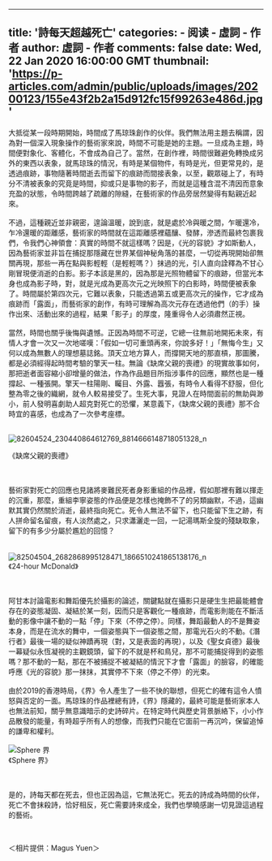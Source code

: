 
---
title: '詩每天超越死亡'
categories: 
    - 阅读
    - 虛詞 - 作者
author: 虛詞 - 作者
comments: false
date: Wed, 22 Jan 2020 16:00:00 GMT
thumbnail: 'https://p-articles.com/admin/public/uploads/images/20200123/155e43f2b2a15d912fc15f99263e486d.jpg'
---

<div>   
<p>大抵從某一段時期開始，時間成了馬琼珠創作的伙伴。我們無法用主題去稱謂，因為對一個深入現象操作的藝術家來說，時間不可能是她的主題。一旦成為主題，時間便對象化、客體化，不會成為自己了。當然，在創作裡，時間很難避免轉換成另外的東西以表象，就馬琼珠的情況，有時是某個物件，有時是光，但更常見的，是透過痕跡，事物隨著時間逝去而留下的痕跡而間接表象，以至，觀眾碰上了，有時分不清被表象的究竟是時間，抑或只是事物的影子，而就是這種含混不清因而意象充盈的狀態，令時間跨越了疏離的隙縫，在藝術家的作品旁居然變得有點親近起來。<br><br>不過，這種親近並非親密，遑論溫暖，說到底，就是處於冷與暖之間，乍暖還冷，乍冷還暖的距離感，藝術家的時間就在這距離感裡蘊釀、發酵，滲透而最終包裹我們，令我們心神領會：真實的時間不就這樣嗎？因是，《光的容貌》才如斯動人，因為藝術家並非旨在捕捉那隱藏在世界某個神秘角落的甚麼，一切從再現開始卻無關再現，那些一再在點與影輕輕（是輕輕嗎？）抹過的光，引人直向詮釋為不甘心剛冒現便消逝的白影。影子本該是黑的，因為那是光照物體留下的痕跡，但當光本身也成為影子時，對，就是光成為更高次元之光映照下的白影時，時間便被表象了。時間屬於第四次元，它難以表象，只能透過第五或更高次元的操作，它才成為痕跡而「露面」，而藝術家的創作，有時可理解為高次元存在透過他們（的手）操作出來、活動出來的過程，結果「影子」的厚度，隆重得令人必須肅然正視。<br><br>當然，時間也關乎後悔與遺憾。正因為時間不可逆，它總一往無前地開拓未來，有情人才會一次又一次地嗟嘆：「假如一切可重頭再來，你說多好！」「無悔今生」又何以成為無數人的理想墓誌銘。頂天立地方算人，而撐開天地的那直槓，那圖騰，都是必須經得起時間考驗的擎天一柱。無論《缺席父親的喪禮》的現實故事如何，那把逝者面容縮小卻增量的做法，作為作品題目所指涉事件的回應，顯然也是一種撐起、一種張開。擎天一柱陽剛、矚目、外露、囂張，有時令人看得不舒服，但化整為零之後的織網，就令人較易接受了。生死大事，見證人在時間面前的無助與渺小，前人發明喜劇助人超克對死亡的恐懼，某意義下，《缺席父親的喪禮》那不合時宜的喜感，也成為了一次參考座標。<br><br></p><p><img src="https://p-articles.com/admin/public/uploads/images/20200123/155e43f2b2a15d912fc15f99263e486d.jpg" alt="82604524_230440864612769_8814666148718051328_n" style="max-width:100%;" class referrerpolicy="no-referrer"><br></p><p>《缺席父親的喪禮》</p><p><br><br>藝術家對死亡的回應也見諸將麥難民死者身影重組的作品裡，假如那裡有難以揮走的沉重，那麼，重組李寧姿態的作品便是怎樣也掩飾不了的另類幽默，不過，這幽默其實仍然關於消逝，最終指向死亡。死令人無法不留下，也只能留下生之跡，有人拼命留名留痕，有人淡然處之，只求瀟灑走一回，一記湯瑪斯全旋的殘缺取象，留下的有多少分屬於尷尬的回憶？<br><br><br><img src="https://p-articles.com/admin/public/uploads/images/20200123/25e0f3b14276dae6918f2a14b5ce0453.jpg" alt="82504504_2682868995128471_1866510241865138176_n" style="max-width:100%;" referrerpolicy="no-referrer"><br>《24-hour McDonald》<br><br><br></p><p>阿甘本討論電影和舞蹈優先於攝影的論述，關鍵點就在攝影只是硬生生把最能體會存在的姿態凝固、凝結於某一刻，因而只是客觀化一種痕跡，而電影則能在不斷活動的影像中讓不動的一點「停」下來（不停之停）。同樣，舞蹈最動人的不是舞姿本身，而是在流水的舞中，一個姿態與下一個姿態之間，那電光石火的不動。《潛行者》最後一場的疑似神蹟再現（對，又是表面的再現），以及《聖女貞德》最後一幕疑似永恆凝視的主觀鏡頭，留下的不就是杯和鳥兒，那不可能捕捉得到的姿態嗎？那不動的一點，那在不被捕捉不被凝結的情況下才會「露面」的臉容，的確能呼應《光的容貌》那一抹抹，其實停不下來（停之不停）的光束。<br><br>由於2019的香港時局，《界》令人產生了一些不快的聯想，但死亡的確有這令人憤怒與否定的一面。馬琼珠的作品裡總有詩，《界》隱藏的，最終可能是藝術家本人也無法前知，關乎無意識暗示的史詩碎片。在特定時代與歷史背景脈絡下，小小作品散發的能量，有時超乎所有人的想像，而我們只能在它面前一再沉吟，保留追悼的謙卑和權利。<br><br><img src="https://p-articles.com/admin/public/uploads/images/20200123/90ed3a68c1e315aa2eaabce1b08e0e0e.jpg" alt="Sphere 界" style="max-width:100%;" class referrerpolicy="no-referrer"><br>《Sphere 界》<br><br><br></p><p>是的，詩每天都在死去，但也正因為這，它無法死亡。死去的詩成為時間的伙伴，死亡不會抹殺詩，恰好相反，死亡需要詩來成全，我們也學曉感謝一切見證這過程的藝術。</p><p><br></p><p>＜相片提供：Magus Yuen＞</p>  
</div>
            